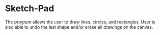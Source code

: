 # Sketch-Pad
The program allows the user to draw lines, circles, and rectangles. User is also able to undo the last shape and/or erase all drawings on the canvas.
